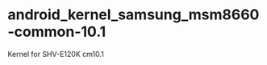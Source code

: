 android_kernel_samsung_msm8660-common-10.1
==========================================

Kernel for SHV-E120K cm10.1 
